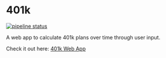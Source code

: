 # 401k

[![pipeline status](https://gitlab.com/rogue-cyborg/401k/badges/master/pipeline.svg)](https://gitlab.com/rogue-cyborg/401k/commits/master)

A web app to calculate 401k plans over time through user input.

Check it out here: [401k Web App](https://rogue-cyborg.gitlab.io/401k)
